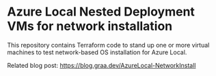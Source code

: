 # Azure Local Nested Deployment VMs for network installation

This repository contains Terraform code to stand up one or more virtual machines to test network-based OS installation for Azure Local.

Related blog post: https://blog.graa.dev/AzureLocal-NetworkInstall